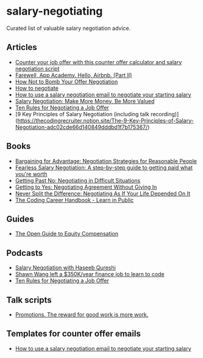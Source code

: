 # salary-negotiating

Curated list of valuable salary negotiation advice.
 
## Articles

- [Counter your job offer with this counter offer calculator and salary negotiation script](https://fearlesssalarynegotiation.com/salary-negotiation-script)
- [Farewell, App Academy. Hello, Airbnb. (Part II)](https://haseebq.com/farewell-app-academy-hello-airbnb-part-ii/)
- [How Not to Bomb Your Offer Negotiation](https://haseebq.com/how-not-to-bomb-your-offer-negotiation/)
- [How to negotiate](https://sriramk.com/negotiate)
- [How to use a salary negotiation email to negotiate your starting salary](https://fearlesssalarynegotiation.com/salary-negotiation-email-sample/)
- [Salary Negotiation: Make More Money, Be More Valued](https://www.kalzumeus.com/2012/01/23/salary-negotiation/)
- [Ten Rules for Negotiating a Job Offer](https://www.freecodecamp.org/news/ten-rules-for-negotiating-a-job-offer-ee17cccbdab6/)
- [9 Key Principles of Salary Negotiation (including talk recording)] (https://thecodingrecruiter.notion.site/The-9-Key-Principles-of-Salary-Negotiation-adc02cde66d140849dddbd1f7b175367/)

## Books

- [Bargaining for Advantage: Negotiation Strategies for Reasonable People](https://www.goodreads.com/book/show/23801.Bargaining_for_Advantage)
- [Fearless Salary Negotiation: A step-by-step guide to getting paid what you're worth](https://www.amazon.com/Fearless-Salary-Negotiation-step-step/dp/0692568689)
- [Getting Past No: Negotiating in Difficult Situations](https://www.amazon.com/Getting-Past-Negotiating-Difficult-Situations/dp/0553371312)
- [Getting to Yes: Negotiating Agreement Without Giving In](https://www.goodreads.com/book/show/313605.Getting_to_Yes?ac=1&from_search=true&qid=HcfBQa9GvT&rank=1)
- [Never Split the Difference: Negotiating As If Your Life Depended On It](https://www.goodreads.com/book/show/26156469-never-split-the-difference)
- [The Coding Career Handbook - Learn in Public](https://www.learninpublic.org/) 

## Guides

- [The Open Guide to Equity Compensation](https://github.com/jlevy/og-equity-compensation)

## Podcasts

- [Salary Negotiation with Haseeb Qureshi](https://softwareengineeringdaily.com/2016/07/11/salary-negotiation-with-haseeb-qureshi/)
- [Shawn Wang left a $350K/year finance job to learn to code](https://freecodecamp.libsyn.com/ep-59-shawn-wang-left-a-350kyear-finance-job-to-learn-to-code)
- [Ten Rules for Negotiating a Job Offer](https://overcast.fm/+L2Y6Mk0b0)

## Talk scripts

- [Promotions. The reward for good work is more work.](https://www.accidentalciso.net/post/promotions-the-reward-for-good-work-is-more-work)

## Templates for counter offer emails

- [How to use a salary negotiation email to negotiate your starting salary](https://fearlesssalarynegotiation.com/salary-negotiation-email-sample/)
